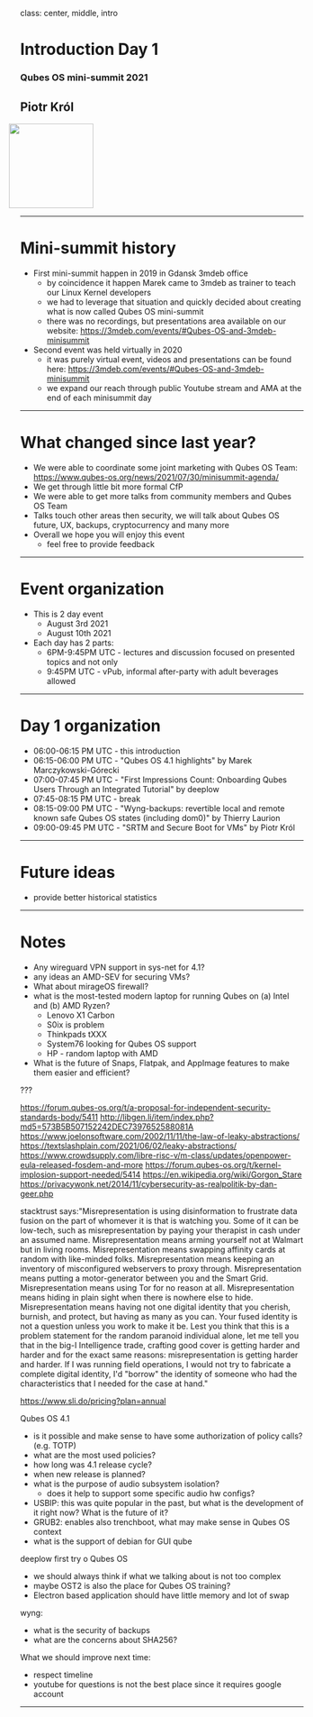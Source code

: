 class: center, middle, intro

# Introduction Day 1

### Qubes OS mini-summit 2021

## Piotr Król

<img src="/remark-templates/3mdeb-presentation-template/images/logo.png" width="150px" style="margin-left:-20px">

---

# Mini-summit history

* First mini-summit happen in 2019 in Gdansk 3mdeb office
    - by coincidence it happen Marek came to 3mdeb as trainer to teach our Linux
    Kernel developers
    - we had to leverage that situation and quickly decided about creating what
    is now called Qubes OS mini-summit
    - there was no recordings, but presentations area available on our website:
    https://3mdeb.com/events/#Qubes-OS-and-3mdeb-minisummit
* Second event was held virtually in 2020
    - it was purely virtual event, videos and presentations can be found here:
  https://3mdeb.com/events/#Qubes-OS-and-3mdeb-minisummit
    - we expand our reach through public Youtube stream and AMA at the
  end of each minisummit day

---

# What changed since last year?

* We were able to coordinate some joint marketing with Qubes OS Team:
  https://www.qubes-os.org/news/2021/07/30/minisummit-agenda/
* We get through little bit more formal CfP
* We were able to get more talks from community members and Qubes OS Team
* Talks touch other areas then security, we will talk about Qubes OS future,
  UX, backups, cryptocurrency and many more
* Overall we hope you will enjoy this event
    - feel free to provide feedback

---

# Event organization

* This is 2 day event
    - August 3rd 2021
    - August 10th 2021
* Each day has 2 parts:
    - 6PM-9:45PM UTC - lectures and discussion focused on presented topics and not only
    - 9:45PM UTC - vPub, informal after-party with adult beverages allowed

---

# Day 1 organization

* 06:00-06:15 PM UTC - this introduction
* 06:15-06:00 PM UTC - "Qubes OS 4.1 highlights" by Marek Marczykowski-Górecki
* 07:00-07:45 PM UTC - "First Impressions Count: Onboarding Qubes Users Through an Integrated Tutorial" by deeplow
* 07:45-08:15 PM UTC - break
* 08:15-09:00 PM UTC - "Wyng-backups: revertible local and remote known safe Qubes OS states (including dom0)" by Thierry Laurion
* 09:00-09:45 PM UTC - "SRTM and Secure Boot for VMs" by Piotr Król

---

# Future ideas

* provide better historical statistics

---

# Notes

* Any wireguard VPN support in sys-net for 4.1?
* any ideas an AMD-SEV for securing VMs?
* What about mirageOS firewall?
* what is the most-tested modern laptop for running Qubes on (a) Intel and (b) AMD Ryzen?
    - Lenovo X1 Carbon
    - S0ix is problem
    - Thinkpads tXXX
    - System76 looking for Qubes OS support
    - HP - random laptop with AMD
* What is the future of Snaps, Flatpak, and AppImage features to make them easier and efficient?

???

https://forum.qubes-os.org/t/a-proposal-for-independent-security-standards-body/5411
http://libgen.li/item/index.php?md5=573B5B507152242DEC7397652588081A
https://www.joelonsoftware.com/2002/11/11/the-law-of-leaky-abstractions/
https://textslashplain.com/2021/06/02/leaky-abstractions/
https://www.crowdsupply.com/libre-risc-v/m-class/updates/openpower-eula-released-fosdem-and-more
https://forum.qubes-os.org/t/kernel-implosion-support-needed/5414
https://en.wikipedia.org/wiki/Gorgon_Stare
https://privacywonk.net/2014/11/cybersecurity-as-realpolitik-by-dan-geer.php

stacktrust says:"Misrepresentation is using disinformation to frustrate data
fusion on the part of whomever it is that is watching you. Some of it can be
low-tech, such as misrepresentation by paying your therapist in cash under an
assumed name. Misrepresentation means arming yourself not at Walmart but in
living rooms. Misrepresentation means swapping affinity cards at random with
like-minded folks. Misrepresentation means keeping an inventory of
misconfigured webservers to proxy through. Misrepresentation means putting a
motor-generator between you and the Smart Grid. Misrepresentation means using
Tor for no reason at all. Misrepresentation means hiding in plain sight when
there is nowhere else to hide. Misrepresentation means having not one digital
identity that you cherish, burnish, and protect, but having as many as you can.
Your fused identity is not a question unless you work to make it be. Lest you
think that this is a problem statement for the random paranoid individual
alone, let me tell you that in the big-I Intelligence trade, crafting good
cover is getting harder and harder and for the exact same reasons:
misrepresentation is getting harder and harder. If I was running field
operations, I would not try to fabricate a complete digital identity, I'd
"borrow" the identity of someone who had the characteristics that I needed for
the case at hand."

https://www.sli.do/pricing?plan=annual

Qubes OS 4.1
* is it possible and make sense to have some authorization of policy calls? (e.g. TOTP)
* what are the most used policies?
* how long was 4.1 release cycle?
* when new release is planned?
* what is the purpose of audio subsystem isolation?
    - does it help to support some specific audio hw configs?
* USBIP: this was quite popular in the past, but what is the development of it right now? What is the future of it?
* GRUB2: enables also trenchboot, what may make sense in Qubes OS context
* what is the support of debian for GUI qube

deeplow first try o Qubes OS
* we should always think if what we talking about is not too complex
* maybe OST2 is also the place for Qubes OS training?
* Electron based application should have little memory and lot of swap

wyng:
* what is the security of backups
* what are the concerns about SHA256?

What we should improve next time:
* respect timeline
* youtube for questions is not the best place since it requires google account

---
